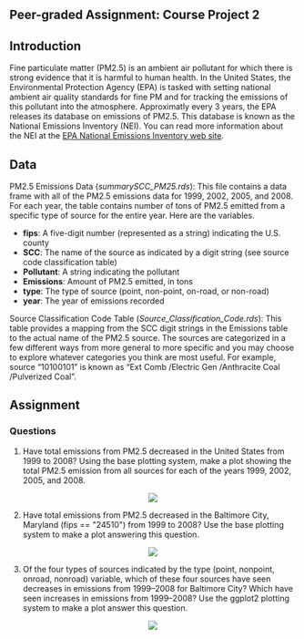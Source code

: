 ## Peer-graded Assignment: Course Project 2
## Introduction
Fine particulate matter (PM2.5) is an ambient air pollutant for which there is strong evidence 
that it is harmful to human health. In the United States, the Environmental Protection Agency (EPA)
is tasked with setting national ambient air quality standards for fine PM and for tracking the emissions 
of this pollutant into the atmosphere. Approximatly every 3 years, the EPA releases its database on emissions
of PM2.5. This database is known as the National Emissions Inventory (NEI). You can read more information about
the NEI at the [EPA National Emissions Inventory web site](http://www.epa.gov/ttn/chief/eiinformation.html).

## Data
PM2.5 Emissions Data (_summarySCC_PM25.rds_): 
This file contains a data frame with all of the PM2.5 emissions data for 1999, 2002, 2005, and 2008.
For each year, the table contains number of tons of PM2.5 emitted from a specific type of source for 
the entire year. Here are the variables.
* __fips__: A five-digit number (represented as a string) indicating the U.S. county
* __SCC__: The name of the source as indicated by a digit string (see source code classification table)
* __Pollutant__: A string indicating the pollutant
* __Emissions__: Amount of PM2.5 emitted, in tons
* __type__: The type of source (point, non-point, on-road, or non-road)
* __year__: The year of emissions recorded

Source Classification Code Table (_Source_Classification_Code.rds_): This table provides a mapping from the 
SCC digit strings in the Emissions table to the actual name of the PM2.5 source. The sources are categorized 
in a few different ways from more general to more specific and you may choose to explore whatever categories 
you think are most useful. For example, source “10100101” is known as “Ext Comb /Electric Gen /Anthracite Coal /Pulverized Coal”.

## Assignment
### Questions
1. Have total emissions from PM2.5 decreased in the United States from 1999 to 2008? Using the base plotting system, 
make a plot showing the total PM2.5 emission from all sources for each of the years 1999, 2002, 2005, and 2008.

<p align="center" width="100%">
  <img src="https://github.com/rcflorestal/Data-Science-Specialization/blob/main/Exploratory-Data-Analysis/Course_Project_2/plot1.png">
</p>
 
2. Have total emissions from PM2.5 decreased in the Baltimore City, Maryland (fips == "24510") from 1999 to 2008?
Use the base plotting system to make a plot answering this question.

<p align="center" width="100%">
  <img src="https://github.com/rcflorestal/Data-Science-Specialization/blob/main/Exploratory-Data-Analysis/Course_Project_2/plot2.png">
  </p>
  
3. Of the four types of sources indicated by the type (point, nonpoint, onroad, nonroad)
variable, which of these four sources have seen decreases in emissions from 1999–2008 for Baltimore City?
Which have seen increases in emissions from 1999–2008? Use the ggplot2 plotting system to make a plot answer this question.

<p align="center" width="100%">
  <img src="https://github.com/rcflorestal/Data-Science-Specialization/blob/main/Exploratory-Data-Analysis/Course_Project_2/plot3.png">
  </p>
